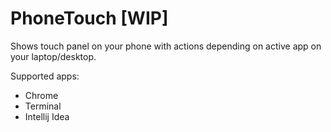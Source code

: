 # PhoneTouch [WIP]

Shows touch panel on your phone with actions depending on active app on your laptop/desktop.

Supported apps:

* Chrome
* Terminal
* Intellij Idea

